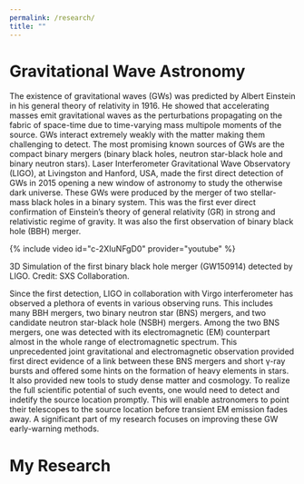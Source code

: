 ```yaml
---
permalink: /research/
title: ""
---
```


# Gravitational Wave Astronomy

The existence of gravitational waves (GWs) was predicted by Albert Einstein in his general theory of relativity in 1916. He showed that accelerating masses emit gravitational waves as the perturbations propagating on the fabric of space-time due to time-varying mass multipole moments of the source. GWs interact extremely weakly with the matter making them challenging to detect. The most promising known sources of GWs are the compact binary mergers (binary
black holes, neutron star-black hole and binary neutron stars). Laser Interferometer Gravitational Wave Observatory (LIGO), at Livingston and Hanford, USA, made the first direct detection of GWs in 2015 opening a new window of astronomy to study the otherwise dark universe. These GWs were produced by the merger of two stellar-mass black holes in a binary system. This was the first ever direct confirmation of Einstein’s theory of general relativity (GR) in strong and relativistic regime of gravity. It was also the first observation of binary black hole (BBH) merger.

{% include video id="c-2XIuNFgD0" provider="youtube" %}
<figcaption> 3D Simulation of the first binary black hole merger (GW150914) detected by LIGO.  Credit: SXS Collaboration. </figcaption>

Since the first detection, LIGO in collaboration with Virgo interferometer has observed a plethora of events in various observing runs. This includes many BBH mergers, two binary neutron star (BNS) mergers, and two candidate neutron star-black hole (NSBH) mergers. Among the two BNS mergers, one was detected with its electromagnetic (EM)
counterpart almost in the whole range of electromagnetic spectrum. This unprecedented joint gravitational and electromagnetic observation provided first direct evidence of a link between these BNS mergers and short γ-ray bursts and offered some hints on the formation of heavy elements in stars. It also provided new tools to study dense matter and cosmology. To realize the full scientific potential of such events, one would need to detect and indetify the source location promptly. This will enable astronomers to point their telescopes to the source location before transient EM emission fades away. A significant part of my research focuses on improving these GW early-warning methods. 

# My Research








